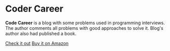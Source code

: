 # Coder Career

**Code Career** is a blog with some problems used in programming interviews.
The author comments all problems with good approaches to solve it. Blog's
author also had published a book.

[Check it out](https://codercareer.blogspot.com/)
[Buy it on Amazon](https://www.amazon.com/Coding-Interviews-Questions-Analysis-Solutions/dp/1430247614)
